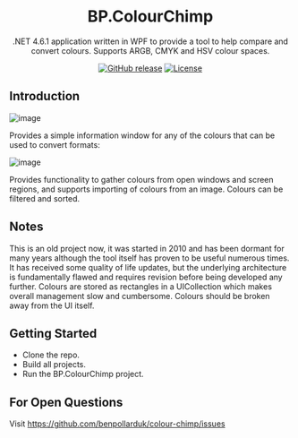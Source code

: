 <div align="center">

# BP.ColourChimp

.NET 4.6.1 application written in WPF to provide a tool to help compare and convert colours. Supports ARGB, CMYK and HSV colour spaces.

[![GitHub release](https://img.shields.io/github/release/benpollarduk/colour-chimp.svg)](https://github.com/benpollarduk/colour-chimp/releases)
[![License](https://img.shields.io/github/license/benpollarduk/colour-chimp.svg)](https://opensource.org/licenses/MIT)

</div>

## Introduction 
![image](https://user-images.githubusercontent.com/129943363/230964979-3f6590a9-3b8e-4241-b57e-0b8480750f02.png)

Provides a simple information window for any of the colours that can be used to convert formats:

![image](https://user-images.githubusercontent.com/129943363/230965244-60db7d3c-c951-429e-829c-370f47d06928.png)

Provides functionality to gather colours from open windows and screen regions, and supports importing of colours from an image. Colours can be filtered and sorted.

## Notes
This is an old project now, it was started in 2010 and has been dormant for many years although the tool itself has proven to be useful numerous times. It has received some quality of life updates, but the underlying architecture is fundamentally flawed and requires revision before being developed any further. Colours are stored as rectangles in a UICollection which makes overall management slow and cumbersome. Colours should be broken away from the UI itself.

## Getting Started
 * Clone the repo.
 * Build all projects.
 * Run the BP.ColourChimp project.

## For Open Questions
Visit https://github.com/benpollarduk/colour-chimp/issues
